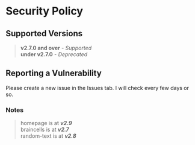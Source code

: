# Security Policy

## Supported Versions
> **v2.7.0 and over** - _Supported_
> <br>
> **under v2.7.0** - _Deprecated_

## Reporting a Vulnerability
Please create a new issue in the Issues tab. I will check every few days or so.

### Notes
> homepage is at **_v2.9_** <br>
> braincells is at **_v2.7_** <br>
> random-text is at **_v2.8_** <br>
